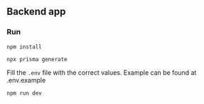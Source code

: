 ## Backend app

### Run

`npm install`

`npx prisma generate`

Fill the `.env` file with the correct values. Example can be found at .env.example

`npm run dev`